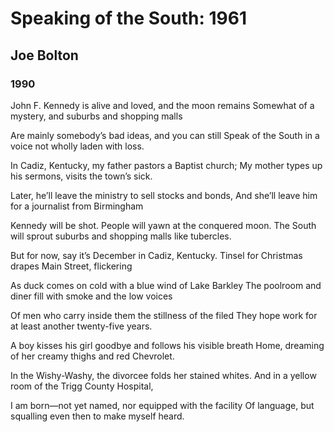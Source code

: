# Speaking of the South: 1961
## Joe Bolton
### 1990

John F. Kennedy is alive and loved, and the moon remains 
Somewhat of a mystery, and suburbs and shopping malls

Are mainly somebody’s bad ideas, and you can still
Speak of the South in a voice not wholly laden with loss.

In Cadiz, Kentucky, my father pastors a Baptist church;
My mother types up his sermons, visits the town’s sick.

Later, he’ll leave the ministry to sell stocks and bonds,
And she’ll leave him for a journalist from Birmingham

Kennedy will be shot. People will yawn at the conquered moon.
The South will sprout suburbs and shopping malls like tubercles.

But for now, say it’s December in Cadiz, Kentucky.
Tinsel for Christmas drapes Main Street, flickering

As duck comes on cold with a blue wind of Lake Barkley
The poolroom and diner fill with smoke and the low voices

Of men who carry inside them the stillness of the filed
They hope work for at least another twenty-five years.

A boy kisses his girl goodbye and follows his visible breath
Home, dreaming of her creamy thighs and red Chevrolet.

In the Wishy-Washy, the divorcee folds her stained whites.
And in a yellow room of the Trigg County Hospital,

I am born—not yet named, nor equipped with the facility
Of language, but squalling even then to make myself heard.

